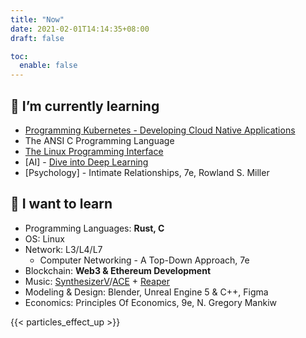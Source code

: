 ```yaml
---
title: "Now"
date: 2021-02-01T14:14:35+08:00
draft: false

toc:
  enable: false
---
```


## 🌱 I’m currently learning

- [Programming Kubernetes - Developing Cloud Native Applications](https://programming-kubernetes.info/)
- The ANSI C Programming Language
- [The Linux Programming Interface](https://man7.org/tlpi/)
- [AI] - [Dive into Deep Learning](https://github.com/d2l-ai/d2l-en)
- [Psychology] - Intimate Relationships, 7e, Rowland S. Miller

## 🤤 I want to learn

- Programming Languages: **Rust, C**
- OS: Linux
- Network: L3/L4/L7
  - Computer Networking - A Top-Down Approach, 7e
- Blockchain: **Web3 & Ethereum Development**
- Music: [SynthesizerV](https://dreamtonics.com/en/synthesizerv/)/[ACE](https://space.bilibili.com/418030) + [Reaper](https://www.reaper.fm)
- Modeling & Design: Blender, Unreal Engine 5 & C++, Figma
- Economics: Principles Of Economics, 9e, N. Gregory Mankiw

{{< particles_effect_up  >}}
